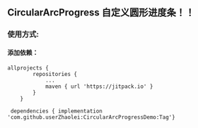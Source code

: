 ## CircularArcProgress 自定义圆形进度条！！
### 使用方式:
#### 添加依赖：
```
allprojects {
    	repositories {
			...
			maven { url 'https://jitpack.io' }
		}
	}
```

```
 dependencies { implementation 'com.github.userZhaolei:CircularArcProgressDemo:Tag'}
```

